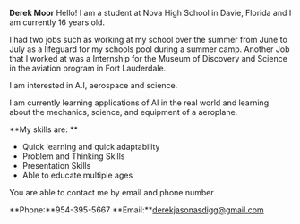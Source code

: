 **Derek Moor**
Hello!
I am a student at Nova High School in Davie, Florida and I am currently 16 years old.

I had two jobs such as working at my school over the summer from June to July as a 	lifeguard for my schools pool during a summer camp. Another Job that I worked at was a Internship for the Museum of Discovery and Science in the aviation program in Fort Lauderdale. 

I am interested in A.I, aerospace and science.

I am currently learning applications of AI in the real world and learning about the mechanics, science, and equipment of a aeroplane.


**My skills are: **
- Quick learning and quick adaptability 
- Problem and Thinking Skills
- Presentation Skills
- Able to educate multiple ages


You are able to contact me by email and phone number

**Phone:**954-395-5667
**Email:**derekjasonasdigg@gmail.com
